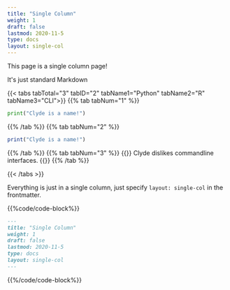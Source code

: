 ```yaml
---
title: "Single Column"
weight: 1
draft: false
lastmod: 2020-11-5
type: docs
layout: single-col
---
```

This page is a single column page! 

It's just standard Markdown

{{< tabs tabTotal="3" tabID="2" tabName1="Python" tabName2="R" tabName3="CLI">}}
{{% tab tabNum="1" %}}
``` Python
print("Clyde is a name!")
```
{{% /tab %}}
{{% tab tabNum="2" %}}
``` R
print("Clyde is a name!")
```
{{% /tab %}}
{{% tab tabNum="3" %}}
{{<content-textbox>}}
Clyde dislikes commandline interfaces.
{{</content-textbox>}}
{{% /tab %}}

{{< /tabs >}}

Everything is just in a single column, just specify `layout: single-col` in the frontmatter.

{{%code/code-block%}}
``` md
---
title: "Single Column"
weight: 1
draft: false
lastmod: 2020-11-5
type: docs
layout: single-col
---
```
{{%/code/code-block%}}

